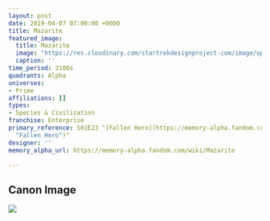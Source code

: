 ```yaml
---
layout: post
date: 2019-04-07 07:00:00 +0000
title: Mazarite
featured_image:
  title: Mazarite
  image: "https://res.cloudinary.com/startrekdesignproject-com/image/upload/v1554865026/Mazarite.png"
  caption: ''
time_period: 2100s
quadrants: Alpha
universes:
- Prime
affiliations: []
types:
- Species & Civilization
franchise: Enterprise
primary_reference: S01E23 "[Fallen Hero](https://memory-alpha.fandom.com/wiki/Fallen_Hero
  "Fallen Hero")"
designer: ''
memory_alpha_url: https://memory-alpha.fandom.com/wiki/Mazarite

---
```

## Canon Image

![](https://res.cloudinary.com/startrekdesignproject-com/image/upload/v1554689068/Mazarite1.jpg)